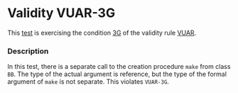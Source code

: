 # Validity VUAR-3G

This [test](.) is exercising the condition [3G](../Readme.md) of the validity rule [VUAR](../../vuar/Readme.md).

### Description

In this test, there is a separate call to the creation procedure `make` from class `BB`. The type of the actual argument is reference, but the type of the formal argument of `make` is not separate. This violates `VUAR-3G`.

